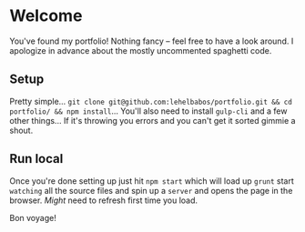 # Welcome
You've found my portfolio! Nothing fancy – feel free to have a look around. I apologize in advance about the mostly uncommented spaghetti code.

## Setup
Pretty simple... `git clone git@github.com:lehelbabos/portfolio.git && cd portfolio/ && npm install`... You'll also need to install `gulp-cli` and a few other things... If it's throwing you errors and you can't get it sorted gimmie a shout. 

## Run local
Once you're done setting up just hit `npm start` which will load up `grunt` start `watching` all the source files and spin up a `server` and opens the page in the browser. *Might* need to refresh first time you load.

Bon voyage!
